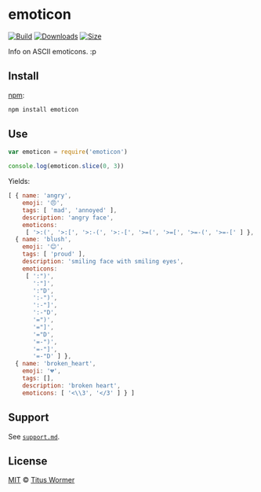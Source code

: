 # emoticon

[![Build][build-badge]][build]
[![Downloads][downloads-badge]][downloads]
[![Size][size-badge]][size]

Info on ASCII emoticons.  :p

## Install

[npm][]:

```sh
npm install emoticon
```

## Use

```js
var emoticon = require('emoticon')

console.log(emoticon.slice(0, 3))
```

Yields:

```js
[ { name: 'angry',
    emoji: '😠',
    tags: [ 'mad', 'annoyed' ],
    description: 'angry face',
    emoticons:
     [ '>:(', '>:[', '>:-(', '>:-[', '>=(', '>=[', '>=-(', '>=-[' ] },
  { name: 'blush',
    emoji: '😊',
    tags: [ 'proud' ],
    description: 'smiling face with smiling eyes',
    emoticons:
     [ ':")',
       ':"]',
       ':"D',
       ':-")',
       ':-"]',
       ':-"D',
       '=")',
       '="]',
       '="D',
       '=-")',
       '=-"]',
       '=-"D' ] },
  { name: 'broken_heart',
    emoji: '💔',
    tags: [],
    description: 'broken heart',
    emoticons: [ '<\\3', '</3' ] } ]
```

## Support

See [`support.md`][support].

## License

[MIT][license] © [Titus Wormer][author]

<!-- Definitions -->

[build-badge]: https://img.shields.io/travis/wooorm/emoticon.svg

[build]: https://travis-ci.org/wooorm/emoticon

[downloads-badge]: https://img.shields.io/npm/dm/emoticon.svg

[downloads]: https://www.npmjs.com/package/emoticon

[size-badge]: https://img.shields.io/bundlephobia/minzip/emoticon.svg

[size]: https://bundlephobia.com/result?p=emoticon

[npm]: https://docs.npmjs.com/cli/install

[license]: license

[author]: https://wooorm.com

[support]: support.md
